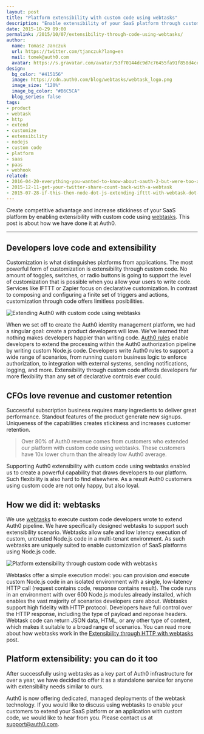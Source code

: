 ```yaml
---
layout: post
title: "Platform extensibility with custom code using webtasks"
description: "Enable extensibility of your SaaS platform through custom code using webtasks. Developers will love you, and so will your CFO."
date: 2015-10-29 09:00
permalink: /2015/10/07/extensibility-through-code-using-webtasks/
author: 
  name: Tomasz Janczuk
  url: https://twitter.com/tjanczuk?lang=en
  mail: tomek@auth0.com
  avatar: https://s.gravatar.com/avatar/53f70144dc9d7c76455fa91f858d4cec?s=200
design:
  bg_color: "#415156"
  image: https://cdn.auth0.com/blog/webtasks/webtask_logo.png
  image_size: "120%"
  image_bg_color: "#B6C5CA"
  blog_series: false
tags: 
- product 
- webtask
- http
- extend
- customize
- extensibility
- nodejs
- custom code
- platform
- saas
- paas
- webhook
related:
- 2016-04-20-everything-you-wanted-to-know-about-oauth-2-but-were-too-afraid-to-ask
- 2015-12-11-get-your-twitter-share-count-back-with-a-webtask
- 2015-07-28-if-this-then-node-dot-js-extending-ifttt-with-webtask-dot-io
---
```


Create competitive advantage and increase stickiness of your SaaS platform by enabling extensibility with custom code using [webtasks](https://webtask.io). This post is about how we have done it at Auth0. 

-----

## Developers love code and extensibility

Customization is what distinguishes platforms from applications. The most powerful form of customization is extensibility through custom code. No amount of toggles, switches, or radio buttons is going to support the level of customization that is possible when you allow your users to write code. Services like IFTTT or Zapier focus on declarative customization. In contrast to composing and configuring a finite set of triggers and actions, customization through code offers limitless posibilities. 

![Extending Auth0 with custom code using webtasks](https://cdn.auth0.com/blog/webtasks/auth0-rule-editor.png) 

When we set off to create the Auth0 identity management platform, we had a singular goal: create a product developers will love. We've learned that nothing makes developers happier than writing code. [Auth0 rules](https://auth0.com/docs/rules) enable developers to extend the processing within the Auth0 authorization pipeline by writing custom Node.js code. Developers write Auth0 rules to support a wide range of scenarios, from running custom business logic to enforce authorization, to integration with external systems, sending notifications, logging, and more. Extensibility through custom code affords developers far more flexibility than any set of declarative controls ever could.  

## CFOs love revenue and customer retention

Successful subscription business requires many ingredients to deliver great performance. Standout features of the product generate new signups. Uniqueness of the capabilities creates stickiness and increases customer retention. 

> Over 80% of Auth0 revenue comes from customers who extended our platform with custom code using webtasks. These customers have 10x lower churn than the already low Auth0 average. 

Supporting Auth0 extensibility with custom code using webtasks enabled us to create a powerful capability that draws developers to our platform. Such flexibility is also hard to find elsewhere. As a result Auth0 customers using custom code are not only happy, but also loyal. 

## How we did it: webtasks

We use [webtasks](https://webtask.io) to execute custom code developers wrote to extend Auth0 pipeline. We have specifically designed webtasks to support such extensibility scenario. Webtasks allow safe and low latency execution of custom, untrusted Node.js code in a multi-tenant environment. As such webtasks are uniquely suited to enable customization of SaaS platforms using Node.js code. 

![Platform extensibility through custom code with webtasks](https://cdn.auth0.com/blog/webtasks/webtask-extensibility-1.png)  

Webtasks offer a simple execution model: you can provision *and* execute custom Node.js code in an isolated environment with a single, low-latency HTTP call (request contains code, response contains result). The code runs in an environment with over 600 Node.js modules already installed, which enables the vast majority of scenarios developers care about. Webtasks support high fidelity with HTTP protocol. Developers have full control over the HTTP response, including the type of payload and reponse headers. Webtask code can return JSON data, HTML, or any other type of content, which makes it suitable to a broad range of scenarios. You can read more about how webtasks work in the [Extensibility through HTTP with webtasks](http://tomasz.janczuk.org/2015/07/extensibility-through-http-with-webtasks.html) post. 

## Platform extensibility: you can do it too

After successfully using webtasks as a key part of Auth0 infrastructure for over a year, we have decided to offer it as a standalone service for anyone with extensibility needs similar to ours. 

Auth0 is now offering dedicated, managed deployments of the webtask technology. If you would like to discuss using webtasks to enable your customers to extend your SaaS platform or an application with custom code, we would like to hear from you. Please contact us at [support@auth0.com](mailto:support@auth0.com). 
